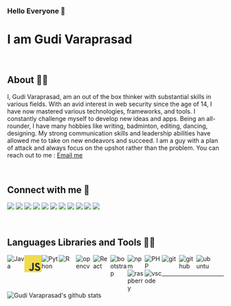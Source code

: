 ### Hello Everyone 👋
# I am Gudi Varaprasad 

<br />

## About 👨‍🎓

I, Gudi Varaprasad, am an out of the box thinker with substantial skills in various fields. With an avid interest in web security since the age of 14, I have now mastered various technologies, frameworks, and tools. I constantly challenge myself to develop new ideas and apps. Being an all-rounder, I have many hobbies like writing, badminton, editing, dancing, designing. My strong communication skills and leadership abilities have allowed me to take on new endeavors and succeed. I am a guy with a plan of attack and always focus on the upshot rather than the problem. You can reach out to me : [Email me](mailto:gudi.varaprasad@gmail.com)

<br />

## Connect with **me** 🔗

[<img height="40" src="https://www.vectorlogo.zone/logos/linkedin/linkedin-icon.svg" />](https://www.linkedin.com/in/varaprasad-gudi-0007b4129/)
[<img height="40" src="https://www.vectorlogo.zone/logos/twitter/twitter-icon.svg" />](https://twitter.com/Gudi_Varaprasad)
[<img height="40" src="https://www.vectorlogo.zone/logos/instagram/instagram-icon.svg" />](https://www.instagram.com/crypto._kid/)
[<img height="40" src="https://www.vectorlogo.zone/logos/facebook/facebook-icon.svg" />](https://www.facebook.com/Varaprasad.Gudi/)
[<img height="40" src="https://www.vectorlogo.zone/logos/gmail/gmail-icon.svg" />](mailto:gudi.varaprasad@gmail.com)
[<img height="40" src="https://www.vectorlogo.zone/logos/youtube/youtube-icon.svg" />](https://www.youtube.com/channel/UCR2gr-sBjqnH0gW-Ca6i7Hw?view_as=subscriber)
[<img height="40" src="https://www.vectorlogo.zone/logos/devto/devto-icon.svg" />](https://dev.to/varaprasad_gudi)
[<img height="40" src="https://img.icons8.com/fluent/452/project.png" />](https://gudivaraprasad.github.io/Projects/)
[<img height="40" src="https://www.vectorlogo.zone/logos/stackoverflow/stackoverflow-icon.svg" />](https://stackoverflow.com/users/13885645/gudi-varaprasad)
[<img height="40" src="https://hrcdn.net/community-frontend/assets/favicon-ddc852f75a.png" />](https://www.hackerrank.com/gudi_varaprasad)
[<img height="40" src="https://www.vectorlogo.zone/logos/quora/quora-icon.svg" />](https://www.quora.com/profile/Gudi-Varaprasad)

<br />

## Languages Libraries and Tools 👨‍💻

<img align="left" alt="Java" width="40px" src="https://www.vectorlogo.zone/logos/java/java-icon.svg" />
<img align="left" alt="JS" width="40px" src="https://raw.githubusercontent.com/github/explore/80688e429a7d4ef2fca1e82350fe8e3517d3494d/topics/javascript/javascript.png" />
<img align="left" alt="Python" width="40px" src="https://www.vectorlogo.zone/logos/python/python-icon.svg" />
<img align="left" alt="R" width="40px" src="https://www.vectorlogo.zone/logos/r-project/r-project-official.svg" />
<img align="left" alt="opencv" width="40px" src="https://www.vectorlogo.zone/logos/opencv/opencv-icon.svg" />
<img align="left" alt="React" width="40px" src="https://www.vectorlogo.zone/logos/reactjs/reactjs-icon.svg" />
<img align="left" alt="bootstrap" width="40px" src="https://www.vectorlogo.zone/logos/getbootstrap/getbootstrap-icon.svg" />
<img align="left" alt="npm" width="40px" src="https://www.vectorlogo.zone/logos/nodejs/nodejs-icon.svg" />
<img align="left" alt="PHP" width="40px" src="https://www.vectorlogo.zone/logos/php/php-icon.svg" />
<img align="left" alt="git" width="40px" src="https://www.vectorlogo.zone/logos/git-scm/git-scm-icon.svg" />
<img align="left" alt="github" width="40px" src="https://www.vectorlogo.zone/logos/github/github-tile.svg" />
<img align="left" alt="ubuntu" width="40px" src="https://www.vectorlogo.zone/logos/ubuntu/ubuntu-icon.svg" />
<img align="left" alt="raspberry" width="40px" src="https://www.vectorlogo.zone/logos/raspberrypi/raspberrypi-icon.svg" />
<img align="left" alt="vscode" width="40px" src="https://www.vectorlogo.zone/logos/visualstudio_code/visualstudio_code-icon.svg" />

<br />
<br />
<hr />


![Gudi Varaprasad's github stats](https://github-readme-stats.vercel.app/api?username=GudiVaraprasad&show_icons=true&theme=radical)
